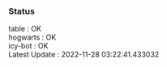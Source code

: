### Status


table : OK  
hogwarts : OK  
icy-bot : OK  
Latest Update : 2022-11-28 03:22:41.433032
